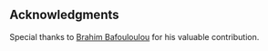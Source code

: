 ## Acknowledgments

Special thanks to [Brahim Bafouloulou](https://github.com/brahimbafou) for his valuable contribution.
